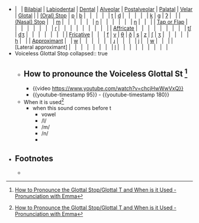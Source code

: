 - |   | [Bilabial](javascript:void(0);) | [Labiodental](javascript:void(0);) | [Dental](javascript:void(0);) | [Alveolar](javascript:void(0);) | [Postalveolar](javascript:void(0);) | [Palatal](javascript:void(0);) | [Velar](javascript:void(0);) | [Glotal](javascript:void(0);) |
  | [(Oral) Stop](javascript:void(0);) | [p](javascript:viewSymbol('symbols/p.html');) | [b](javascript:viewSymbol('symbols/b.html');) |   |   |   |   | [t](javascript:viewSymbol('symbols/t.html');) | [d](javascript:viewSymbol('symbols/d.html');) |   |   |   |   | [k](javascript:viewSymbol('symbols/k.html');) | [g](javascript:viewSymbol('symbols/g.html');) | [ʔ](javascript:viewSymbol('symbols/0294.html');) |   |
  | [(Nasal) Stop](javascript:void(0);) |   | [m](javascript:viewSymbol('symbols/m.html');) |   |   |   |   |   | [n](javascript:viewSymbol('symbols/n.html');) |   |   |   |   |   | [ŋ](javascript:viewSymbol('symbols/014B.html');) |   |   |
  | [Tap or Flap](javascript:void(0);) |   |   |   |   |   |   |   | [ɾ](javascript:viewSymbol('symbols/027E.html');) |   |   |   |   |   |   |   |   |
  | [Affricate](javascript:void(0);) |   |   |   |   |   |   |   |   | [tʃ](javascript:viewSymbol('symbols/02A7.html');) | [dʒ](javascript:viewSymbol('symbols/02A4.html');) |   |   |   |   |   |   |
  | [Fricative](javascript:void(0);) |   |   | [f](javascript:viewSymbol('symbols/f.html');) | [v](javascript:viewSymbol('symbols/v.html');) | [θ](javascript:viewSymbol('symbols/03B8.html');) | [ð](javascript:viewSymbol('symbols/00F0.html');) | [s](javascript:viewSymbol('symbols/s.html');) | [z](javascript:viewSymbol('symbols/z.html');) | [](javascript:viewSymbol('symbols/0283.html');)[ʃ](javascript:viewSymbol('symbols/0283.html');) | [ʒ](javascript:viewSymbol('symbols/0292.html');) |   |   |   |   | [h](javascript:viewSymbol('symbols/h.html');) |   |
  | [Approximant](javascript:void(0);) |   | [w](javascript:viewSymbol('symbols/w.html');) |   |   |   |   |   | [ɹ](javascript:viewSymbol('symbols/0279.html');) |   |   |   | [j](javascript:viewSymbol('symbols/j.html');) |   | [w](javascript:viewSymbol('symbols/w.html');) |   |   |
  | [Lateral approximant] |   |   |   |   |   |   |   | [l](javascript:viewSymbol('symbols/l.html');) |   |   |   |   |   |   |   |   |
- Voiceless Glottal Stop
  collapsed:: true
	- How to pronounce the Voiceless Glottal St [^1]
		-
		- {{video https://www.youtube.com/watch?v=chcjHwWwVxQ}}
		- {{youtube-timestamp 95}} - {{youtube-timestamp 180}}
	- When it is used[^1]
		- when this sound comes before t
			- vowel
			- /l/
			- /m/
			- /n/
			-
- ## Footnotes
	- [^1]: [How to Pronounce the Glottal Stop/Glottal T and When is it Used - Pronunciation with Emma](https://www.youtube.com/watch?v=chcjHwWwVxQ)